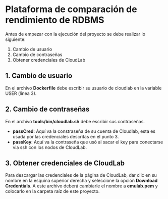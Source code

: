 # Plataforma de comparación de rendimiento de RDBMS

Antes de empezar con la ejecución del proyecto se debe realizar lo siguiente:
1. Cambio de usuario
2. Cambio de contraseñas
3. Obtener credenciales de CloudLab

## 1. Cambio de usuario

En el archivo **Dockerfile** debe escribir su usuario de cloudlab en la variable USER (línea 3).

## 2. Cambio de contraseñas

En el archivo **tools/bin/cloudlab.sh** debe escribir sus contraseñas.
- **passCred**: Aquí va la constraseña de su cuenta de Cloudlab, esta es usada por las credenciales descritas en el punto 3.
- **passKey**: Aquí va la contraseña que usó al sacar el key para conectarse via ssh con los nodos de CloudLab.

## 3. Obtener credenciales de CloudLab

Para descargar las credenciales de la página de CloudLab, dar clic en su nombre en la esquina superior derecha y seleccione la opción **Download Credentials**. A este archivo deberá cambiarle el nombre a **emulab.pem** y colocarlo en la carpeta raíz de este proyecto.
